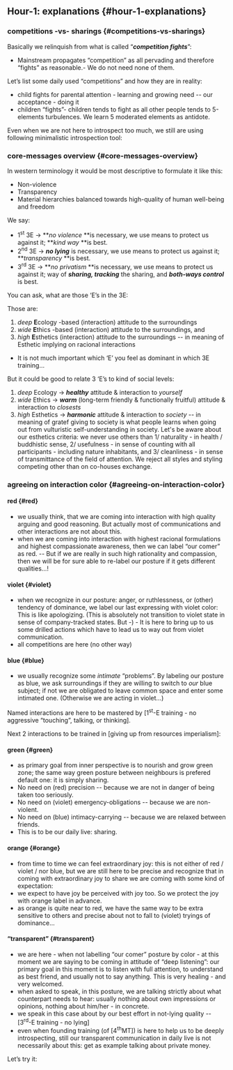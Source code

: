 ## Hour-1: explanations {#hour-1-explanations}

### competitions -vs- sharings {#competitions-vs-sharings}

Basically we relinquish from what is called “**_competition fights_**”:

*   Mainstream propagates “competition” as all pervading and therefore “fights” as reasonable.- We do not need none of them.

Let’s list some daily used “competitions” and how they are in reality:

*   child fights for parental attention - learning and growing need -- our acceptance - doing it
*   children “fights”- children tends to fight as all other people tends to 5-elements turbulences. We learn 5 moderated elements as antidote.

Even when we are not here to introspect too much, we still are using following minimalistic introspection tool:

### core-messages overview {#core-messages-overview}

In western terminology it would be most descriptive to formulate it like this:

*   Non-violence
*   Transparency
*   Material hierarchies balanced towards high-quality of human well-being and freedom

We say:

*   1<sup>st</sup> 3E → **_no violence_ **is necessary, we use means to protect us against it; **_kind way_ **is best.
*   2<sup>nd</sup> 3E → **_no lying_** is necessary, we use means to protect us against it; **_transparency_ **is best.
*   3<sup>rd</sup> 3E → **_no privatism_ **is necessary, we use means to protect us against it; way of **_sharing, tracking_** the sharing, and **_both-ways control_** is best.

You can ask, what are those ‘E’s in the 3E:

Those are:

1.  _deep_ **E**cology -based (interaction) attitude to the surroundings
2.  _wide_ **E**thics -based (interaction) attitude to the surroundings, and
3.  _high_ **E**sthetics (interaction) attitude to the surroundings -- in meaning of Esthetic implying on racional interactions

*   It is not much important which ‘E’ you feel as dominant in which 3E training…

But it could be good to relate 3 ‘E’s to kind of social levels:

1.  _deep_ Ecology → **_healthy_** attitude & interaction to _yourself_
2.  _wide_ Ethics → **_warm_** (long-term friendly & functionally fruitful) attitude & interaction to _closests_
3.  _high_ Esthetics → **_harmonic_** attitude & interaction to _society_ -- in meaning of gratef giving to society is what people learns when going out from vulturistic self-understanding in society. Let's be aware about our esthetics criteria: we never use others than 1/ naturality - in health / buddhistic sense, 2/ usefulness - in sense of counting with all participants - including nature inhabitants, and 3/ cleanliness - in sense of transmittance of the field of attention. We reject all styles and styling competing other than on co-houses exchange.

### agreeing on interaction color {#agreeing-on-interaction-color}

#### red {#red}

*   we usually think, that we are coming into interaction with high quality arguing and good reasoning. But actually most of communications and other interactions are not about this.
*   when we are coming into interaction with highest racional formulations and highest compassionate awareness, then we can label “our comer” as red. -- But if we are really in such high rationality and compassion, then we will be for sure able to re-label our posture if it gets different qualities…!

#### violet {#violet}

*   when we recognize in our posture: anger, or ruthlessness, or (other) tendency of dominance, we label our last expressing with violet color: This is like apologizing. (This is absolutely not transition to violet state in sense of company-tracked states. But -) - It is here to bring up to us some drilled actions which have to lead us to way out from violet communication.
*   all competitions are here (no other way)

#### blue {#blue}

*   we usually recognize some _intimate_ “problems”. By labeling our posture as blue, we ask surroundings if they are willing to switch to _our_ blue subject; if not we are obligated to leave common space and enter some intimated one. (Otherwise we are acting in violet…)

Named interactions are here to be mastered by [1<sup>st</sup>-E training - no aggressive “touching”, talking, or thinking].

Next 2 interactions to be trained in [giving up from resources imperialism]:

#### green {#green}

*   as primary goal from inner perspective is to nourish and grow green zone; the same way green posture between neighbours is prefered default one: it is simply sharing.
*   No need on (red) precision -- because we are not in danger of being taken too seriously.
*   No need on (violet) emergency-obligations -- because we are non-violent.
*   No need on (blue) intimacy-carrying -- because we are relaxed between friends.
*   This is to be our daily live: sharing.

#### orange {#orange}

*   from time to time we can feel extraordinary joy: this is not either of red / violet / nor blue, but we are still here to be precise and recognize that in coming with extraordinary joy to share we are coming with some kind of expectation:
*   we expect to have joy be perceived with joy too. So we protect the joy with orange label in advance.
*   as orange is quite near to red, we have the same way to be extra sensitive to others and precise about not to fall to (violet) tryings of dominance...

#### “transparent” {#transparent}

*   we are here - when not labelling “our comer” posture by color - at this moment we are saying to be coming in attitude of “deep listening”: our primary goal in this moment is to listen with full attention, to understand as best friend, and usually not to say anything. This is very healing - and very welcomed.
*   when asked to speak, in this posture, we are talking strictly about what counterpart needs to hear: usually nothing about own impressions or opinions, nothing about him/her - in concrete.
*   we speak in this case about by our best effort in not-lying quality -- [3<sup>rd</sup>-E training - no lying]
*   even when founding training (of [4<sup>th</sup>MT]) is here to help us to be deeply introspecting, still our transparent communication in daily live is not necessarily about this: get as example talking about private money.

Let’s try it:

